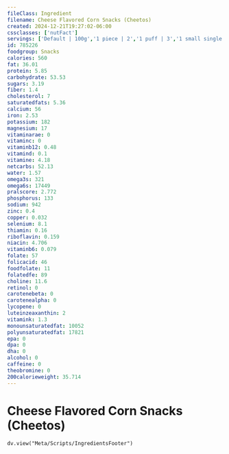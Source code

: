 ```yaml
---
fileClass: Ingredient
filename: Cheese Flavored Corn Snacks (Cheetos)
created: 2024-12-21T19:27:02-06:00
cssclasses: ['nutFact']
servings: ['Default | 100g','1 piece | 2','1 puff | 3','1 small single serving bag | 28','1 medium single serving bag | 57','1 large single serving bag | 85','1 100 calorie package | 20','1 cup | 35']
id: 785226
foodgroup: Snacks
calories: 560
fat: 36.01
protein: 5.85
carbohydrate: 53.53
sugars: 3.19
fiber: 1.4
cholesterol: 7
saturatedfats: 5.36
calcium: 56
iron: 2.53
potassium: 182
magnesium: 17
vitaminarae: 0
vitaminc: 0
vitaminb12: 0.48
vitamind: 0.1
vitamine: 4.18
netcarbs: 52.13
water: 1.57
omega3s: 321
omega6s: 17449
pralscore: 2.772
phosphorus: 133
sodium: 942
zinc: 0.4
copper: 0.032
selenium: 8.1
thiamin: 0.16
riboflavin: 0.159
niacin: 4.706
vitaminb6: 0.079
folate: 57
folicacid: 46
foodfolate: 11
folatedfe: 89
choline: 11.6
retinol: 0
carotenebeta: 0
carotenealpha: 0
lycopene: 0
luteinzeaxanthin: 2
vitamink: 1.3
monounsaturatedfat: 10052
polyunsaturatedfat: 17821
epa: 0
dpa: 0
dha: 0
alcohol: 0
caffeine: 0
theobromine: 0
200calorieweight: 35.714
---
```


# Cheese Flavored Corn Snacks (Cheetos)

```dataviewjs
dv.view("Meta/Scripts/IngredientsFooter")
```